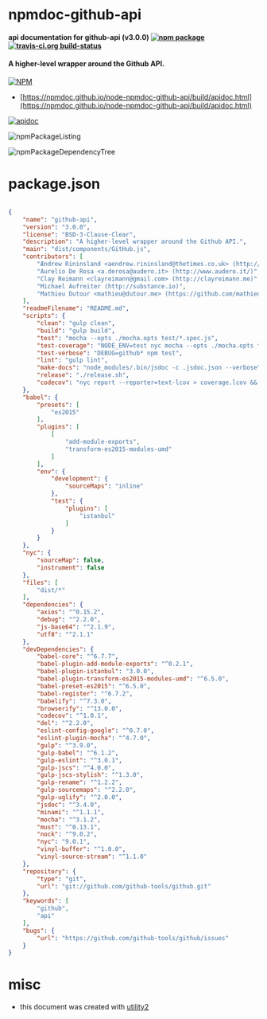 # npmdoc-github-api

#### api documentation for  github-api (v3.0.0)  [![npm package](https://img.shields.io/npm/v/npmdoc-github-api.svg?style=flat-square)](https://www.npmjs.org/package/npmdoc-github-api) [![travis-ci.org build-status](https://api.travis-ci.org/npmdoc/node-npmdoc-github-api.svg)](https://travis-ci.org/npmdoc/node-npmdoc-github-api)

#### A higher-level wrapper around the Github API.

[![NPM](https://nodei.co/npm/github-api.png?downloads=true&downloadRank=true&stars=true)](https://www.npmjs.com/package/github-api)

- [https://npmdoc.github.io/node-npmdoc-github-api/build/apidoc.html](https://npmdoc.github.io/node-npmdoc-github-api/build/apidoc.html)

[![apidoc](https://npmdoc.github.io/node-npmdoc-github-api/build/screenCapture.buildCi.browser.%252Ftmp%252Fbuild%252Fapidoc.html.png)](https://npmdoc.github.io/node-npmdoc-github-api/build/apidoc.html)

![npmPackageListing](https://npmdoc.github.io/node-npmdoc-github-api/build/screenCapture.npmPackageListing.svg)

![npmPackageDependencyTree](https://npmdoc.github.io/node-npmdoc-github-api/build/screenCapture.npmPackageDependencyTree.svg)



# package.json

```json

{
    "name": "github-api",
    "version": "3.0.0",
    "license": "BSD-3-Clause-Clear",
    "description": "A higher-level wrapper around the Github API.",
    "main": "dist/components/GitHub.js",
    "contributors": [
        "Ændrew Rininsland <aendrew.rininsland@thetimes.co.uk> (http://www.aendrew.com)",
        "Aurelio De Rosa <a.derosa@audero.it> (http://www.audero.it/)",
        "Clay Reimann <clayreimann@gmail.com> (http://clayreimann.me)",
        "Michael Aufreiter (http://substance.io)",
        "Mathieu Dutour <mathieu@dutour.me> (https://github.com/mathieudutour)"
    ],
    "readmeFilename": "README.md",
    "scripts": {
        "clean": "gulp clean",
        "build": "gulp build",
        "test": "mocha --opts ./mocha.opts test/*.spec.js",
        "test-coverage": "NODE_ENV=test nyc mocha --opts ./mocha.opts test/*.spec.js",
        "test-verbose": "DEBUG=github* npm test",
        "lint": "gulp lint",
        "make-docs": "node_modules/.bin/jsdoc -c .jsdoc.json --verbose",
        "release": "./release.sh",
        "codecov": "nyc report --reporter=text-lcov > coverage.lcov && codecov"
    },
    "babel": {
        "presets": [
            "es2015"
        ],
        "plugins": [
            [
                "add-module-exports",
                "transform-es2015-modules-umd"
            ]
        ],
        "env": {
            "development": {
                "sourceMaps": "inline"
            },
            "test": {
                "plugins": [
                    "istanbul"
                ]
            }
        }
    },
    "nyc": {
        "sourceMap": false,
        "instrument": false
    },
    "files": [
        "dist/*"
    ],
    "dependencies": {
        "axios": "^0.15.2",
        "debug": "^2.2.0",
        "js-base64": "^2.1.9",
        "utf8": "^2.1.1"
    },
    "devDependencies": {
        "babel-core": "^6.7.7",
        "babel-plugin-add-module-exports": "^0.2.1",
        "babel-plugin-istanbul": "3.0.0",
        "babel-plugin-transform-es2015-modules-umd": "^6.5.0",
        "babel-preset-es2015": "^6.5.0",
        "babel-register": "^6.7.2",
        "babelify": "^7.3.0",
        "browserify": "^13.0.0",
        "codecov": "^1.0.1",
        "del": "^2.2.0",
        "eslint-config-google": "^0.7.0",
        "eslint-plugin-mocha": "^4.7.0",
        "gulp": "^3.9.0",
        "gulp-babel": "^6.1.2",
        "gulp-eslint": "^3.0.1",
        "gulp-jscs": "^4.0.0",
        "gulp-jscs-stylish": "^1.3.0",
        "gulp-rename": "^1.2.2",
        "gulp-sourcemaps": "^2.2.0",
        "gulp-uglify": "^2.0.0",
        "jsdoc": "^3.4.0",
        "minami": "^1.1.1",
        "mocha": "^3.1.2",
        "must": "^0.13.1",
        "nock": "^9.0.2",
        "nyc": "9.0.1",
        "vinyl-buffer": "^1.0.0",
        "vinyl-source-stream": "^1.1.0"
    },
    "repository": {
        "type": "git",
        "url": "git://github.com/github-tools/github.git"
    },
    "keywords": [
        "github",
        "api"
    ],
    "bugs": {
        "url": "https://github.com/github-tools/github/issues"
    }
}
```



# misc
- this document was created with [utility2](https://github.com/kaizhu256/node-utility2)
